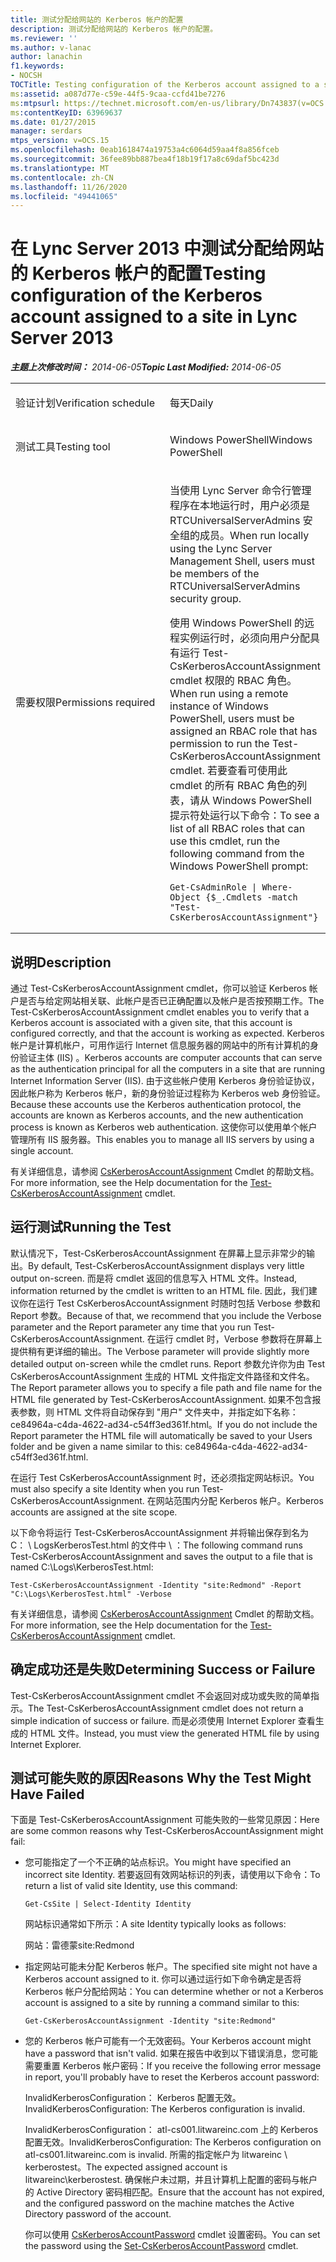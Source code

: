 ```yaml
---
title: 测试分配给网站的 Kerberos 帐户的配置
description: 测试分配给网站的 Kerberos 帐户的配置。
ms.reviewer: ''
ms.author: v-lanac
author: lanachin
f1.keywords:
- NOCSH
TOCTitle: Testing configuration of the Kerberos account assigned to a site
ms:assetid: a087d77e-c59e-44f5-9caa-ccfd41be7276
ms:mtpsurl: https://technet.microsoft.com/en-us/library/Dn743837(v=OCS.15)
ms:contentKeyID: 63969637
ms.date: 01/27/2015
manager: serdars
mtps_version: v=OCS.15
ms.openlocfilehash: 0eab1618474a19753a4c6064d59aa4f8a856fceb
ms.sourcegitcommit: 36fee89bb887bea4f18b19f17a8c69daf5bc423d
ms.translationtype: MT
ms.contentlocale: zh-CN
ms.lasthandoff: 11/26/2020
ms.locfileid: "49441065"
---
```

# <a name="testing-configuration-of-the-kerberos-account-assigned-to-a-site-in-lync-server-2013"></a><span data-ttu-id="a77c4-103">在 Lync Server 2013 中测试分配给网站的 Kerberos 帐户的配置</span><span class="sxs-lookup"><span data-stu-id="a77c4-103">Testing configuration of the Kerberos account assigned to a site in Lync Server 2013</span></span>

<div data-xmlns="http://www.w3.org/1999/xhtml">

<div class="topic" data-xmlns="http://www.w3.org/1999/xhtml" data-msxsl="urn:schemas-microsoft-com:xslt" data-cs="https://msdn.microsoft.com/">

<div data-asp="https://msdn2.microsoft.com/asp">



</div>

<div id="mainSection">

<div id="mainBody"><span data-ttu-id="a77c4-104">

<span> </span></span><span class="sxs-lookup"><span data-stu-id="a77c4-104">

<span> </span></span></span>

<span data-ttu-id="a77c4-105">_**主题上次修改时间：** 2014-06-05_</span><span class="sxs-lookup"><span data-stu-id="a77c4-105">_**Topic Last Modified:** 2014-06-05_</span></span>


<table>
<colgroup>
<col style="width: 50%" />
<col style="width: 50%" />
</colgroup>
<tbody>
<tr class="odd">
<td><p><span data-ttu-id="a77c4-106">验证计划</span><span class="sxs-lookup"><span data-stu-id="a77c4-106">Verification schedule</span></span></p></td>
<td><p><span data-ttu-id="a77c4-107">每天</span><span class="sxs-lookup"><span data-stu-id="a77c4-107">Daily</span></span></p></td>
</tr>
<tr class="even">
<td><p><span data-ttu-id="a77c4-108">测试工具</span><span class="sxs-lookup"><span data-stu-id="a77c4-108">Testing tool</span></span></p></td>
<td><p><span data-ttu-id="a77c4-109">Windows PowerShell</span><span class="sxs-lookup"><span data-stu-id="a77c4-109">Windows PowerShell</span></span></p></td>
</tr>
<tr class="odd">
<td><p><span data-ttu-id="a77c4-110">需要权限</span><span class="sxs-lookup"><span data-stu-id="a77c4-110">Permissions required</span></span></p></td>
<td><p><span data-ttu-id="a77c4-111">当使用 Lync Server 命令行管理程序在本地运行时，用户必须是 RTCUniversalServerAdmins 安全组的成员。</span><span class="sxs-lookup"><span data-stu-id="a77c4-111">When run locally using the Lync Server Management Shell, users must be members of the RTCUniversalServerAdmins security group.</span></span></p>
<p><span data-ttu-id="a77c4-112">使用 Windows PowerShell 的远程实例运行时，必须向用户分配具有运行 Test-CsKerberosAccountAssignment cmdlet 权限的 RBAC 角色。</span><span class="sxs-lookup"><span data-stu-id="a77c4-112">When run using a remote instance of Windows PowerShell, users must be assigned an RBAC role that has permission to run the Test-CsKerberosAccountAssignment cmdlet.</span></span> <span data-ttu-id="a77c4-113">若要查看可使用此 cmdlet 的所有 RBAC 角色的列表，请从 Windows PowerShell 提示符处运行以下命令：</span><span class="sxs-lookup"><span data-stu-id="a77c4-113">To see a list of all RBAC roles that can use this cmdlet, run the following command from the Windows PowerShell prompt:</span></span></p>
<pre><code>Get-CsAdminRole | Where-Object {$_.Cmdlets -match &quot;Test-CsKerberosAccountAssignment&quot;}</code></pre></td>
</tr>
</tbody>
</table>


<div>

## <a name="description"></a><span data-ttu-id="a77c4-114">说明</span><span class="sxs-lookup"><span data-stu-id="a77c4-114">Description</span></span>

<span data-ttu-id="a77c4-115">通过 Test-CsKerberosAccountAssignment cmdlet，你可以验证 Kerberos 帐户是否与给定网站相关联、此帐户是否已正确配置以及帐户是否按预期工作。</span><span class="sxs-lookup"><span data-stu-id="a77c4-115">The Test-CsKerberosAccountAssignment cmdlet enables you to verify that a Kerberos account is associated with a given site, that this account is configured correctly, and that the account is working as expected.</span></span> <span data-ttu-id="a77c4-116">Kerberos 帐户是计算机帐户，可用作运行 Internet 信息服务器的网站中的所有计算机的身份验证主体 (IIS) 。</span><span class="sxs-lookup"><span data-stu-id="a77c4-116">Kerberos accounts are computer accounts that can serve as the authentication principal for all the computers in a site that are running Internet Information Server (IIS).</span></span> <span data-ttu-id="a77c4-117">由于这些帐户使用 Kerberos 身份验证协议，因此帐户称为 Kerberos 帐户，新的身份验证过程称为 Kerberos web 身份验证。</span><span class="sxs-lookup"><span data-stu-id="a77c4-117">Because these accounts use the Kerberos authentication protocol, the accounts are known as Kerberos accounts, and the new authentication process is known as Kerberos web authentication.</span></span> <span data-ttu-id="a77c4-118">这使你可以使用单个帐户管理所有 IIS 服务器。</span><span class="sxs-lookup"><span data-stu-id="a77c4-118">This enables you to manage all IIS servers by using a single account.</span></span>

<span data-ttu-id="a77c4-119">有关详细信息，请参阅 [CsKerberosAccountAssignment](https://technet.microsoft.com/library/Gg425938(v=OCS.15)) Cmdlet 的帮助文档。</span><span class="sxs-lookup"><span data-stu-id="a77c4-119">For more information, see the Help documentation for the [Test-CsKerberosAccountAssignment](https://technet.microsoft.com/library/Gg425938(v=OCS.15)) cmdlet.</span></span>

</div>

<div>

## <a name="running-the-test"></a><span data-ttu-id="a77c4-120">运行测试</span><span class="sxs-lookup"><span data-stu-id="a77c4-120">Running the Test</span></span>

<span data-ttu-id="a77c4-121">默认情况下，Test-CsKerberosAccountAssignment 在屏幕上显示非常少的输出。</span><span class="sxs-lookup"><span data-stu-id="a77c4-121">By default, Test-CsKerberosAccountAssignment displays very little output on-screen.</span></span> <span data-ttu-id="a77c4-122">而是将 cmdlet 返回的信息写入 HTML 文件。</span><span class="sxs-lookup"><span data-stu-id="a77c4-122">Instead, information returned by the cmdlet is written to an HTML file.</span></span> <span data-ttu-id="a77c4-123">因此，我们建议你在运行 Test CsKerberosAccountAssignment 时随时包括 Verbose 参数和 Report 参数。</span><span class="sxs-lookup"><span data-stu-id="a77c4-123">Because of that, we recommend that you include the Verbose parameter and the Report parameter any time that you run Test-CsKerberosAccountAssignment.</span></span> <span data-ttu-id="a77c4-124">在运行 cmdlet 时，Verbose 参数将在屏幕上提供稍有更详细的输出。</span><span class="sxs-lookup"><span data-stu-id="a77c4-124">The Verbose parameter will provide slightly more detailed output on-screen while the cmdlet runs.</span></span> <span data-ttu-id="a77c4-125">Report 参数允许你为由 Test CsKerberosAccountAssignment 生成的 HTML 文件指定文件路径和文件名。</span><span class="sxs-lookup"><span data-stu-id="a77c4-125">The Report parameter allows you to specify a file path and file name for the HTML file generated by Test-CsKerberosAccountAssignment.</span></span> <span data-ttu-id="a77c4-126">如果不包含报表参数，则 HTML 文件将自动保存到 "用户" 文件夹中，并指定如下名称： ce84964a-c4da-4622-ad34-c54ff3ed361f.html。</span><span class="sxs-lookup"><span data-stu-id="a77c4-126">If you do not include the Report parameter the HTML file will automatically be saved to your Users folder and be given a name similar to this: ce84964a-c4da-4622-ad34-c54ff3ed361f.html.</span></span>

<span data-ttu-id="a77c4-127">在运行 Test CsKerberosAccountAssignment 时，还必须指定网站标识。</span><span class="sxs-lookup"><span data-stu-id="a77c4-127">You must also specify a site Identity when you run Test-CsKerberosAccountAssignment.</span></span> <span data-ttu-id="a77c4-128">在网站范围内分配 Kerberos 帐户。</span><span class="sxs-lookup"><span data-stu-id="a77c4-128">Kerberos accounts are assigned at the site scope.</span></span>

<span data-ttu-id="a77c4-129">以下命令将运行 Test-CsKerberosAccountAssignment 并将输出保存到名为 C： \\ LogsKerberosTest.html 的文件中 \\ ：</span><span class="sxs-lookup"><span data-stu-id="a77c4-129">The following command runs Test-CsKerberosAccountAssignment and saves the output to a file that is named C:\\Logs\\KerberosTest.html:</span></span>

    Test-CsKerberosAccountAssignment -Identity "site:Redmond" -Report "C:\Logs\KerberosTest.html" -Verbose

<span data-ttu-id="a77c4-130">有关详细信息，请参阅 [CsKerberosAccountAssignment](https://technet.microsoft.com/library/Gg425938(v=OCS.15)) Cmdlet 的帮助文档。</span><span class="sxs-lookup"><span data-stu-id="a77c4-130">For more information, see the Help documentation for the [Test-CsKerberosAccountAssignment](https://technet.microsoft.com/library/Gg425938(v=OCS.15)) cmdlet.</span></span>

</div>

<div>

## <a name="determining-success-or-failure"></a><span data-ttu-id="a77c4-131">确定成功还是失败</span><span class="sxs-lookup"><span data-stu-id="a77c4-131">Determining Success or Failure</span></span>

<span data-ttu-id="a77c4-132">Test-CsKerberosAccountAssignment cmdlet 不会返回对成功或失败的简单指示。</span><span class="sxs-lookup"><span data-stu-id="a77c4-132">The Test-CsKerberosAccountAssignment cmdlet does not return a simple indication of success or failure.</span></span> <span data-ttu-id="a77c4-133">而是必须使用 Internet Explorer 查看生成的 HTML 文件。</span><span class="sxs-lookup"><span data-stu-id="a77c4-133">Instead, you must view the generated HTML file by using Internet Explorer.</span></span>

</div>

<div>

## <a name="reasons-why-the-test-might-have-failed"></a><span data-ttu-id="a77c4-134">测试可能失败的原因</span><span class="sxs-lookup"><span data-stu-id="a77c4-134">Reasons Why the Test Might Have Failed</span></span>

<span data-ttu-id="a77c4-135">下面是 Test-CsKerberosAccountAssignment 可能失败的一些常见原因：</span><span class="sxs-lookup"><span data-stu-id="a77c4-135">Here are some common reasons why Test-CsKerberosAccountAssignment might fail:</span></span>

  - <span data-ttu-id="a77c4-136">您可能指定了一个不正确的站点标识。</span><span class="sxs-lookup"><span data-stu-id="a77c4-136">You might have specified an incorrect site Identity.</span></span> <span data-ttu-id="a77c4-137">若要返回有效网站标识的列表，请使用以下命令：</span><span class="sxs-lookup"><span data-stu-id="a77c4-137">To return a list of valid site Identity, use this command:</span></span>
    
        Get-CsSite | Select-Identity Identity
    
    <span data-ttu-id="a77c4-138">网站标识通常如下所示：</span><span class="sxs-lookup"><span data-stu-id="a77c4-138">A site Identity typically looks as follows:</span></span>
    
    <span data-ttu-id="a77c4-139">网站：雷德蒙</span><span class="sxs-lookup"><span data-stu-id="a77c4-139">site:Redmond</span></span>

  - <span data-ttu-id="a77c4-140">指定网站可能未分配 Kerberos 帐户。</span><span class="sxs-lookup"><span data-stu-id="a77c4-140">The specified site might not have a Kerberos account assigned to it.</span></span> <span data-ttu-id="a77c4-141">你可以通过运行如下命令确定是否将 Kerberos 帐户分配给网站：</span><span class="sxs-lookup"><span data-stu-id="a77c4-141">You can determine whether or not a Kerberos account is assigned to a site by running a command similar to this:</span></span>
    
        Get-CsKerberosAccountAssignment -Identity "site:Redmond"

  - <span data-ttu-id="a77c4-142">您的 Kerberos 帐户可能有一个无效密码。</span><span class="sxs-lookup"><span data-stu-id="a77c4-142">Your Kerberos account might have a password that isn't valid.</span></span> <span data-ttu-id="a77c4-143">如果在报告中收到以下错误消息，您可能需要重置 Kerberos 帐户密码：</span><span class="sxs-lookup"><span data-stu-id="a77c4-143">If you receive the following error message in report, you'll probably have to reset the Kerberos account password:</span></span>
    
    <span data-ttu-id="a77c4-144">InvalidKerberosConfiguration： Kerberos 配置无效。</span><span class="sxs-lookup"><span data-stu-id="a77c4-144">InvalidKerberosConfiguration: The Kerberos configuration is invalid.</span></span>
    
    <span data-ttu-id="a77c4-145">InvalidKerberosConfiguration： atl-cs001.litwareinc.com 上的 Kerberos 配置无效。</span><span class="sxs-lookup"><span data-stu-id="a77c4-145">InvalidKerberosConfiguration: The Kerberos configuration on atl-cs001.litwareinc.com is invalid.</span></span> <span data-ttu-id="a77c4-146">所需的指定帐户为 litwareinc \\ kerberostest。</span><span class="sxs-lookup"><span data-stu-id="a77c4-146">The expected assigned account is litwareinc\\kerberostest.</span></span> <span data-ttu-id="a77c4-147">确保帐户未过期，并且计算机上配置的密码与帐户的 Active Directory 密码相匹配。</span><span class="sxs-lookup"><span data-stu-id="a77c4-147">Ensure that the account has not expired, and the configured password on the machine matches the Active Directory password of the account.</span></span>
    
    <span data-ttu-id="a77c4-148">你可以使用 [CsKerberosAccountPassword](https://technet.microsoft.com/library/Gg398659(v=OCS.15)) cmdlet 设置密码。</span><span class="sxs-lookup"><span data-stu-id="a77c4-148">You can set the password using the [Set-CsKerberosAccountPassword](https://technet.microsoft.com/library/Gg398659(v=OCS.15)) cmdlet.</span></span>

<span data-ttu-id="a77c4-149"></div>

</div>

<span> </span>

</div>

</div>

</span><span class="sxs-lookup"><span data-stu-id="a77c4-149"></div>

</div>

<span> </span>

</div>

</div>

</span></span></div>

